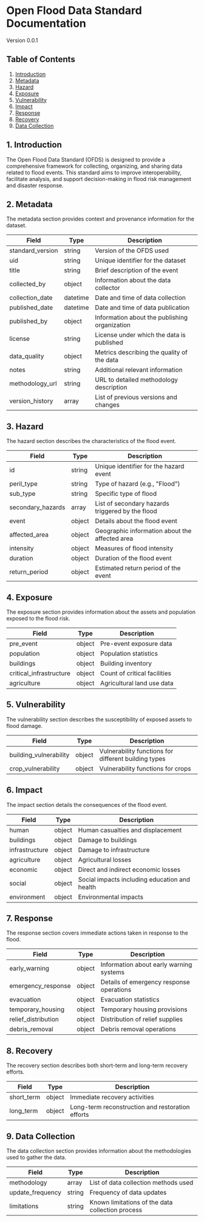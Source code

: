 # Open Flood Data Standard Documentation

Version 0.0.1

## Table of Contents

1. [Introduction](#1-introduction)
2. [Metadata](#2-metadata)
3. [Hazard](#3-hazard)
4. [Exposure](#4-exposure)
5. [Vulnerability](#5-vulnerability)
6. [Impact](#6-impact)
7. [Response](#7-response)
8. [Recovery](#8-recovery)
9. [Data Collection](#9-data-collection)

## 1. Introduction

The Open Flood Data Standard (OFDS) is designed to provide a comprehensive framework for collecting, organizing, and sharing data related to flood events. This standard aims to improve interoperability, facilitate analysis, and support decision-making in flood risk management and disaster response.

## 2. Metadata

The metadata section provides context and provenance information for the dataset.

| Field | Type | Description |
|-------|------|-------------|
| standard_version | string | Version of the OFDS used |
| uid | string | Unique identifier for the dataset |
| title | string | Brief description of the event |
| collected_by | object | Information about the data collector |
| collection_date | datetime | Date and time of data collection |
| published_date | datetime | Date and time of data publication |
| published_by | object | Information about the publishing organization |
| license | string | License under which the data is published |
| data_quality | object | Metrics describing the quality of the data |
| notes | string | Additional relevant information |
| methodology_url | string | URL to detailed methodology description |
| version_history | array | List of previous versions and changes |

## 3. Hazard

The hazard section describes the characteristics of the flood event.

| Field | Type | Description |
|-------|------|-------------|
| id | string | Unique identifier for the hazard event |
| peril_type | string | Type of hazard (e.g., "Flood") |
| sub_type | string | Specific type of flood |
| secondary_hazards | array | List of secondary hazards triggered by the flood |
| event | object | Details about the flood event |
| affected_area | object | Geographic information about the affected area |
| intensity | object | Measures of flood intensity |
| duration | object | Duration of the flood event |
| return_period | object | Estimated return period of the event |

## 4. Exposure

The exposure section provides information about the assets and population exposed to the flood risk.

| Field | Type | Description |
|-------|------|-------------|
| pre_event | object | Pre-event exposure data |
| population | object | Population statistics |
| buildings | object | Building inventory |
| critical_infrastructure | object | Count of critical facilities |
| agriculture | object | Agricultural land use data |

## 5. Vulnerability

The vulnerability section describes the susceptibility of exposed assets to flood damage.

| Field | Type | Description |
|-------|------|-------------|
| building_vulnerability | object | Vulnerability functions for different building types |
| crop_vulnerability | object | Vulnerability functions for crops |

## 6. Impact

The impact section details the consequences of the flood event.

| Field | Type | Description |
|-------|------|-------------|
| human | object | Human casualties and displacement |
| buildings | object | Damage to buildings |
| infrastructure | object | Damage to infrastructure |
| agriculture | object | Agricultural losses |
| economic | object | Direct and indirect economic losses |
| social | object | Social impacts including education and health |
| environment | object | Environmental impacts |

## 7. Response

The response section covers immediate actions taken in response to the flood.

| Field | Type | Description |
|-------|------|-------------|
| early_warning | object | Information about early warning systems |
| emergency_response | object | Details of emergency response operations |
| evacuation | object | Evacuation statistics |
| temporary_housing | object | Temporary housing provisions |
| relief_distribution | object | Distribution of relief supplies |
| debris_removal | object | Debris removal operations |

## 8. Recovery

The recovery section describes both short-term and long-term recovery efforts.

| Field | Type | Description |
|-------|------|-------------|
| short_term | object | Immediate recovery activities |
| long_term | object | Long-term reconstruction and restoration efforts |

## 9. Data Collection

The data collection section provides information about the methodologies used to gather the data.

| Field | Type | Description |
|-------|------|-------------|
| methodology | array | List of data collection methods used |
| update_frequency | string | Frequency of data updates |
| limitations | string | Known limitations of the data collection process |